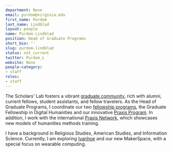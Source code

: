 ```yaml
---
department: None
email: purdom@virginia.edu
first_name: Purdom
last_name: Lindblad
layout: people
name: Purdom Lindblad
position: Head of Graduate Programs
short_bio: ''
slug: purdom-lindblad
status: not_current
twitter: Purdom_L
website: None
people-category:
- staff
roles:
- staff
---
```

The Scholars' Lab fosters a vibrant [graduate community](/people), rich with alumni, current fellows, student assistants, and fellow travelers. As the Head of Graduate Programs, I coordinate our two [fellowship programs](/for-students), the Graduate Fellowship in Digital Humanities and our innovative [Praxis Program](http://www.praxis.scholarslab.org). In addition, I work with the international [Praxis Network](http://www.praxis-network.org), which showcases new models of humanities methods training.

I have a background in Religious Studies, American Studies, and Information Science. Currently, I am exploring [Ivanhoe](http://www.ivanhoe.scholarslab.org) and our new MakerSpace, with a special focus on wearable computing.

